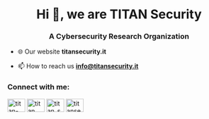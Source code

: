<h1 align="center">Hi 👋, we are TITAN Security</h1>
<h3 align="center">A Cybersecurity Research Organization</h3>

- 🌐 Our website **titansecurity.it**

- 📫 How to reach us **info@titansecurity.it**

<h3 align="left">Connect with me:</h3>
<p align="left">
<a href="https://www.linkedin.com/company/titan-security-italia" target="blank"><img align="center" src="https://raw.githubusercontent.com/rahuldkjain/github-profile-readme-generator/master/src/images/icons/Social/linked-in-alt.svg" alt="titan-security-italia" height="30" width="40" /></a>
<a href="https://www.facebook.com/profile.php?id=61566662158686" target="blank"><img align="center" src="https://raw.githubusercontent.com/rahuldkjain/github-profile-readme-generator/master/src/images/icons/Social/facebook.svg" alt="titan security" height="30" width="40" /></a>
<a href="https://instagram.com/titan_security_italia" target="blank"><img align="center" src="https://raw.githubusercontent.com/rahuldkjain/github-profile-readme-generator/master/src/images/icons/Social/instagram.svg" alt="titan_security_italia" height="30" width="40" /></a>
<a href="https://www.youtube.com/@titansecuritybusiness" target="blank"><img align="center" src="https://raw.githubusercontent.com/rahuldkjain/github-profile-readme-generator/master/src/images/icons/Social/youtube.svg" alt="titansecuritybusiness" height="30" width="40" /></a>
</p>

